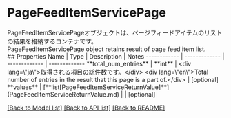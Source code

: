 # PageFeedItemServicePage

<div lang=\"ja\">PageFeedItemServicePageオブジェクトは、ページフィードアイテムのリストの結果を格納するコンテナです。</div> <div lang=\"en\">PageFeedItemServicePage object retains result of page feed item list.</div> 
## Properties
Name | Type | Description | Notes
------------ | ------------- | ------------- | -------------
**total_num_entries** | **int** | &lt;div lang&#x3D;\&quot;ja\&quot;&gt;取得される項目の総件数です。&lt;/div&gt; &lt;div lang&#x3D;\&quot;en\&quot;&gt;Total number of entries in the result that this page is a part of.&lt;/div&gt;  | [optional] 
**values** | [**list[PageFeedItemServiceReturnValue]**](PageFeedItemServiceReturnValue.md) |  | [optional] 

[[Back to Model list]](../README.md#documentation-for-models) [[Back to API list]](../README.md#documentation-for-api-endpoints) [[Back to README]](../README.md)


